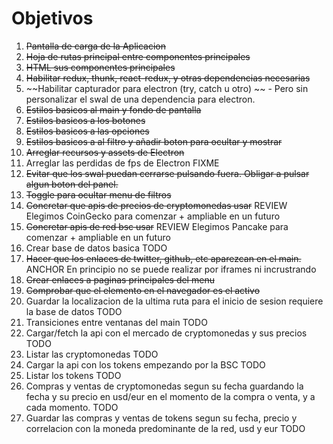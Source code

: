 # Objetivos

1. ~~Pantalla de carga de la Aplicacion~~
2. ~~Hoja de rutas principal entre componentes principales~~
3. ~~HTML sus componentes principales~~
4. ~~Habilitar redux, thunk, react-redux, y otras dependencias necesarias~~
5. ~~Habilitar capturador para electron (try, catch u otro) ~~ - Pero sin personalizar el swal de una dependencia para electron.
6. ~~Estilos basicos al main y fondo de pantalla~~
7. ~~Estilos basicos a los botones~~
8. ~~Estilos basicos a las opciones~~
9. ~~Estilos basicos a al filtro y añadir boton para ocultar y mostrar~~
10. ~~Arreglar recursos y assets de Electron~~
11. Arreglar las perdidas de fps de Electron FIXME
12. ~~Evitar que los swal puedan cerrarse pulsando fuera. Obligar a pulsar algun boton del panel.~~
13. ~~Toggle para ocultar menu de filtros~~
14. ~~Concretar que apis de precios de cryptomonedas usar~~ REVIEW Elegimos CoinGecko para comenzar + ampliable en un futuro
15. ~~Concretar apis de red bsc usar~~ REVIEW Elegimos Pancake para comenzar + ampliable en un futuro
16. Crear base de datos basica TODO
17. ~~Hacer que los enlaces de twitter, github, etc aparezcan en el main.~~ ANCHOR En principio no se puede realizar por iframes ni incrustrando
18. ~~Crear enlaces a paginas principales del menu~~
19. ~~Comprobar que el elemento en el navegador es el activo~~
20. Guardar la localizacion de la ultima ruta para el inicio de sesion requiere la base de datos TODO
21. Transiciones entre ventanas del main TODO
22. Cargar/fetch la api con el mercado de cryptomonedas y sus precios TODO
23. Listar las cryptomonedas TODO
24. Cargar la api con los tokens empezando por la BSC TODO
25. Listar los tokens TODO
26. Compras y ventas de cryptomonedas segun su fecha guardando la fecha y su precio en usd/eur en el momento de la compra o venta, y a cada momento. TODO
27. Guardar las compras y ventas de tokens segun su fecha, precio y correlacion con la moneda predominante de la red, usd y eur TODO
